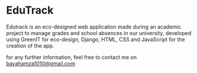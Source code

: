 # EduTrack
Edutrack is an eco-designed web application made during an academic project to manage grades and school absences in our university, developed using GreenIT for eco-design, Django, HTML, CSS and JavaScript for the creation of the app.

for any further information, feel free to contact me on bayahamza1010@gmail.com
